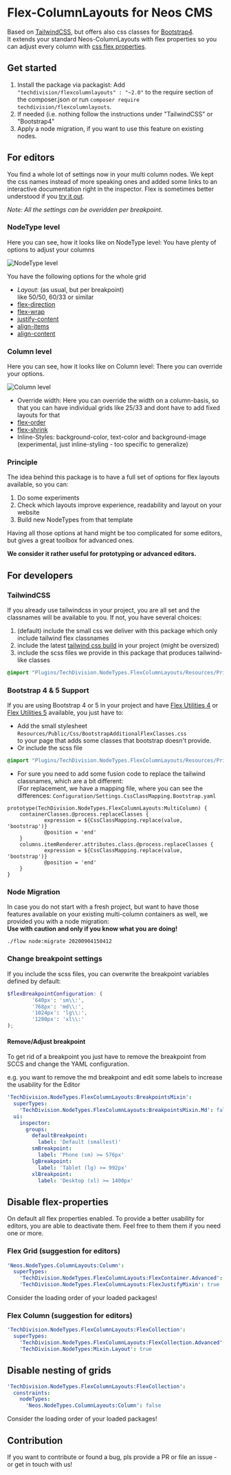 # Flex-ColumnLayouts for Neos CMS
Based on [TailwindCSS](https://tailwindcss.com/), but offers also css classes for [Bootstrap4](https://getbootstrap.com/docs/4.4/utilities/flex/).  
It extends your standard Neos-ColumnLayouts with flex properties so you can adjust every column with [css flex properties](https://css-tricks.com/snippets/css/a-guide-to-flexbox/).

## Get started
1. Install the package via packagist: Add `"techdivision/flexcolumnlayouts" : "~2.0"` to the require section of the composer.json or run `composer require techdivision/flexcolumnlayouts`.
2. If needed (i.e. nothing follow the instructions under "TailwindCSS" or "Bootstrap4"
3. Apply a node migration, if you want to use this feature on existing nodes. 

## For editors
You find a whole lot of settings now in your multi column nodes. 
We kept the css names instead of more speaking ones and added some links to an interactive documentation right in the inspector.
Flex is sometimes better understood if you [try it out](https://yoksel.github.io/flex-cheatsheet/).  

*Note: All the settings can be overidden per breakpoint.*


### NodeType level
Here you can see, how it looks like on NodeType level: You have plenty of options to adjust your columns

![NodeType level](Documentation/assets/FlexColumnLayouts-NodeType.png "NodeType level")

You have the following options for the whole grid  
* _Layout_: (as usual, but per breakpoint)  
like 50/50, 60/33 or similar
* [flex-direction](https://yoksel.github.io/flex-cheatsheet/#section-flex-direction) 
* [flex-wrap](https://yoksel.github.io/flex-cheatsheet/#section-flex-wrap)
* [justify-content](https://yoksel.github.io/flex-cheatsheet/#section-justify-content)
* [align-items](https://yoksel.github.io/flex-cheatsheet/#section-align-items-self)
* [align-content](https://yoksel.github.io/flex-cheatsheet/#section-align-content)

### Column level 

Here you can see, how it looks like on Column level: There you can override your options.

![Column level](Documentation/assets/FlexColumnLayouts-Column.png "Column level")


* Override width: Here you can override the width on a column-basis, so that you can have individual grids like 25/33 and dont have to add fixed layouts for that
* [flex-order](https://yoksel.github.io/flex-cheatsheet/#section-order)
* [flex-shrink](https://yoksel.github.io/flex-cheatsheet/#section-flex-shrink)
* Inline-Styles: background-color, text-color and background-image (experimental, just inline-styling - too specific to generalize)

### Principle
The idea behind this package is to have a full set of options for flex layouts available, so you can:
1. Do some experiments
2. Check which layouts improve experience, readability and layout on your website
3. Build new NodeTypes from that template

Having all those options at hand might be too complicated for some editors, but gives a great toolbox for advanced ones.

**We consider it rather useful for prototyping or advanced editors.**


## For developers

### TailwindCSS
If you already use tailwindcss in your project, you are all set and the classnames will be available to you.
If not, you have several choices:
1. (default) include the small css we deliver with this package which only include tailwind flex classnames 
2. include the latest [tailwind css build](https://tailwindcss.com/docs/installation) in your project (might be oversized)
3. include the scss files we provide in this package that produces tailwind-like classes
```scss
@import "Plugins/TechDivision.NodeTypes.FlexColumnLayouts/Resources/Private/Scss/TailwindFlexClasses";
```

### Bootstrap 4 & 5 Support
If you are using Bootstrap 4 or 5 in your project and have  [Flex Utilities 4](https://getbootstrap.com/docs/4.4/utilities/flex/)  or [Flex Utilities 5](https://getbootstrap.com/docs/5.0/utilities/flex/) available, you just have to:
* Add the small stylesheet 
`Resources/Public/Css/BootstrapAdditionalFlexClasses.css`  
to your page that adds some classes that bootstrap doesn't provide.
* Or include the scss file
```scss
@import "Plugins/TechDivision.NodeTypes.FlexColumnLayouts/Resources/Private/Scss/BootstrapAdditionalFlexClasses";
```
* For sure you need to add some fusion code to replace the tailwind classnames, which are a bit different:  
(For replacement, we have a mapping file, where you can see the differences: `Configuration/Settings.CssClassMapping.Bootstrap.yaml` 
```
prototype(TechDivision.NodeTypes.FlexColumnLayouts:MultiColumn) {
    containerClasses.@process.replaceClasses {
            expression = ${CssClassMapping.replace(value, 'bootstrap')}
            @position = 'end'
    }
    columns.itemRenderer.attributes.class.@process.replaceClasses {
            expression = ${CssClassMapping.replace(value, 'bootstrap')}
            @position = 'end'
    }
}
```

### Node Migration
In case you do not start with a fresh project, but want to have those features available on your existing multi-column containers as well, we provided you with a node migration:  
**Use with caution and only if you know what you are doing!**

```shell
./flow node:migrate 20200904150412
```

### Change breakpoint settings

If you include the scss files, you can overwrite the breakpoint variables defined by default:

```scss
$flexBreakpointConfiguration: (
        '640px': 'sm\\:',
        '768px': 'md\\:',
        '1024px': 'lg\\:',
        '1280px': 'xl\\:'
);
```

#### Remove/Adjust breakpoint 

To get rid of a breakpoint you just have to remove the breakpoint from SCCS and change the YAML configuration.

e.g. you want to remove the md breakpoint and edit some labels to increase the usability for the Editor
```yaml
'TechDivision.NodeTypes.FlexColumnLayouts:BreakpointsMixin':
  superTypes:
    'TechDivision.NodeTypes.FlexColumnLayouts:BreakpointsMixin.Md': false #disable mdBreakpoint
  ui:
    inspector:
      groups:
        defaultBreakpoint:
          label: 'Default (smallest)'
        smBreakpoint:
          label: 'Phone (sm) >= 576px' 
        lgBreakpoint:
          label: 'Tablet (lg) >= 992px' 
        xlBreakpoint:
          label: 'Desktop (xl) >= 1400px' 
```

## Disable flex-properties

On default all flex properties enabled. To provide a better usability for editors, you are able to deactivate them. 
Feel free to them them if you need one or more.

### Flex Grid (suggestion for editors)

```yaml
'Neos.NodeTypes.ColumnLayouts:Column':
  superTypes:
    'TechDivision.NodeTypes.FlexColumnLayouts:FlexContainer.Advanced': false
    'TechDivision.NodeTypes.FlexColumnLayouts:FlexJustifyMixin': true
```

Consider the loading order of your loaded packages!

### Flex Column (suggestion for editors)

```yaml
'TechDivision.NodeTypes.FlexColumnLayouts:FlexCollection':
  superTypes:
    'TechDivision.NodeTypes.FlexColumnLayouts:FlexCollection.Advanced': false
    'TechDivision.NodeTypes:Mixin.Layout': true
```

## Disable nesting of grids
```yaml
'TechDivision.NodeTypes.FlexColumnLayouts:FlexCollection':
  constraints:
    nodeTypes:
      'Neos.NodeTypes.ColumnLayouts:Column': false
```

Consider the loading order of your loaded packages!

## Contribution
If you want to contribute or found a bug, pls provide a PR or file an issue - or get in touch with us!
 
